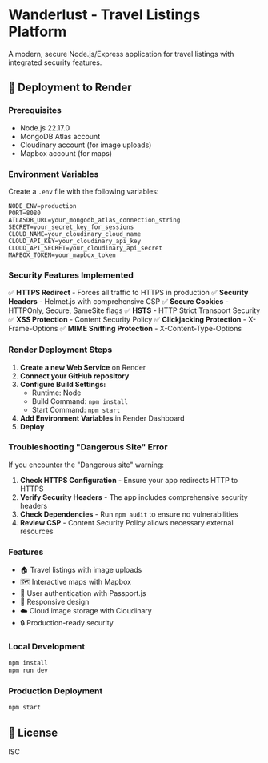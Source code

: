 # Wanderlust - Travel Listings Platform

A modern, secure Node.js/Express application for travel listings with integrated security features.

## 🚀 Deployment to Render

### Prerequisites
- Node.js 22.17.0
- MongoDB Atlas account
- Cloudinary account (for image uploads)
- Mapbox account (for maps)

### Environment Variables
Create a `.env` file with the following variables:

```env
NODE_ENV=production
PORT=8080
ATLASDB_URL=your_mongodb_atlas_connection_string
SECRET=your_secret_key_for_sessions
CLOUD_NAME=your_cloudinary_cloud_name
CLOUD_API_KEY=your_cloudinary_api_key
CLOUD_API_SECRET=your_cloudinary_api_secret
MAPBOX_TOKEN=your_mapbox_token
```

### Security Features Implemented
✅ **HTTPS Redirect** - Forces all traffic to HTTPS in production
✅ **Security Headers** - Helmet.js with comprehensive CSP
✅ **Secure Cookies** - HTTPOnly, Secure, SameSite flags
✅ **HSTS** - HTTP Strict Transport Security
✅ **XSS Protection** - Content Security Policy
✅ **Clickjacking Protection** - X-Frame-Options
✅ **MIME Sniffing Protection** - X-Content-Type-Options

### Render Deployment Steps

1. **Create a new Web Service** on Render
2. **Connect your GitHub repository**
3. **Configure Build Settings:**
   - Runtime: Node
   - Build Command: `npm install`
   - Start Command: `npm start`
4. **Add Environment Variables** in Render Dashboard
5. **Deploy**

### Troubleshooting "Dangerous Site" Error

If you encounter the "Dangerous site" warning:

1. **Check HTTPS Configuration** - Ensure your app redirects HTTP to HTTPS
2. **Verify Security Headers** - The app includes comprehensive security headers
3. **Check Dependencies** - Run `npm audit` to ensure no vulnerabilities
4. **Review CSP** - Content Security Policy allows necessary external resources

### Features
- 🏠 Travel listings with image uploads
- 🗺️ Interactive maps with Mapbox
- 🔐 User authentication with Passport.js
- 📱 Responsive design
- ☁️ Cloud image storage with Cloudinary
- 🔒 Production-ready security

### Local Development
```bash
npm install
npm run dev
```

### Production Deployment
```bash
npm start
```

## 📝 License
ISC
